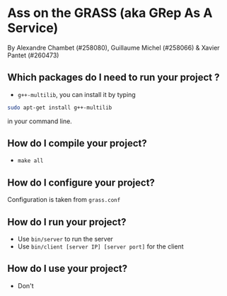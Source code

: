 # Ass on the GRASS (aka GRep As A Service)
By Alexandre Chambet (#258080), Guillaume Michel (#258066) & Xavier Pantet (#260473)



## Which packages do I need to run your project ?
- `g++-multilib`, you can install it by typing
```bash
sudo apt-get install g++-multilib
```
in your command line.

## How do I compile your project?
- `make all`

## How do I configure your project?
Configuration is taken from `grass.conf`

## How do I run your project?
- Use `bin/server` to run the server
- Use `bin/client [server IP] [server port]` for the client

## How do I use your project?
- Don't
